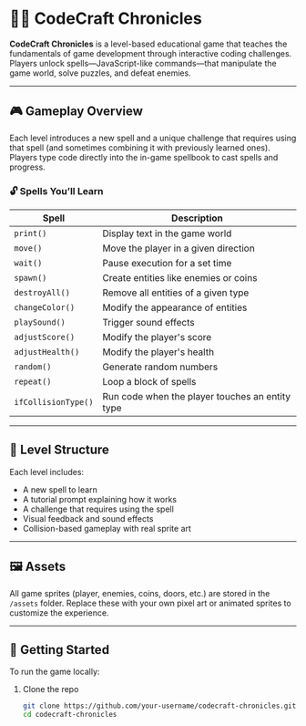 # 🧙‍♂️ CodeCraft Chronicles

**CodeCraft Chronicles** is a level-based educational game that teaches the fundamentals of game development through interactive coding challenges. Players unlock spells—JavaScript-like commands—that manipulate the game world, solve puzzles, and defeat enemies.

---

## 🎮 Gameplay Overview

Each level introduces a new spell and a unique challenge that requires using that spell (and sometimes combining it with previously learned ones). Players type code directly into the in-game spellbook to cast spells and progress.

### 🔓 Spells You’ll Learn

| Spell             | Description                                      |
|-------------------|--------------------------------------------------|
| `print()`         | Display text in the game world                   |
| `move()`          | Move the player in a given direction             |
| `wait()`          | Pause execution for a set time                   |
| `spawn()`         | Create entities like enemies or coins            |
| `destroyAll()`    | Remove all entities of a given type              |
| `changeColor()`   | Modify the appearance of entities                |
| `playSound()`     | Trigger sound effects                            |
| `adjustScore()`   | Modify the player's score                        |
| `adjustHealth()`  | Modify the player's health                       |
| `random()`        | Generate random numbers                          |
| `repeat()`        | Loop a block of spells                           |
| `ifCollisionType()` | Run code when the player touches an entity type |

---

## 🧩 Level Structure

Each level includes:

- A new spell to learn
- A tutorial prompt explaining how it works
- A challenge that requires using the spell
- Visual feedback and sound effects
- Collision-based gameplay with real sprite art

---

## 🖼️ Assets

All game sprites (player, enemies, coins, doors, etc.) are stored in the `/assets` folder. Replace these with your own pixel art or animated sprites to customize the experience.

---

## 🚀 Getting Started

To run the game locally:

1. Clone the repo  
   ```bash
   git clone https://github.com/your-username/codecraft-chronicles.git
   cd codecraft-chronicles
